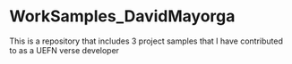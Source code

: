 # WorkSamples_DavidMayorga
This is a repository that includes 3 project samples that I have contributed to as a UEFN verse developer 
